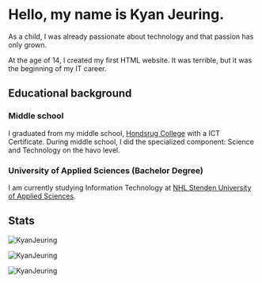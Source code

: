 # Hello, my name is Kyan Jeuring.
As a child, I was already passionate about technology and that passion has only grown.

At the age of 14, I created my first HTML website. It was terrible, but it was the beginning of my IT career.

## Educational background

### Middle school
I graduated from my middle school, <a href="https://hondsrugcollege.nl/">Hondsrug College</a> with a ICT Certificate. During middle school, I did the specialized component: Science and Technology on the havo level.

### University of Applied Sciences (Bachelor Degree)
I am currently studying Information Technology at <a href="https://www.nhlstenden.com/en">NHL Stenden University of Applied Sciences</a>. 

## Stats
<p>
<img src="https://github-readme-stats.vercel.app/api?username=KyanJeuring&theme=graywhite&hide_border=true&include_all_commits=false&count_private=true" alt="KyanJeuring"/>
</p>
<p>
<img src="https://github-readme-streak-stats.herokuapp.com/?user=KyanJeuring&theme=graywhite&hide_border=true" alt="KyanJeuring" />
</p>
<p>
<img src="https://github-readme-stats.vercel.app/api/top-langs/?username=KyanJeuring&theme=graywhite&hide_border=true&include_all_commits=false&count_private=false&layout=compact" alt="KyanJeuring" />
</p>